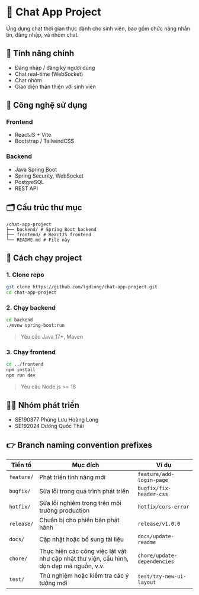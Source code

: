 # 🎯 Chat App Project

Ứng dụng chat thời gian thực dành cho sinh viên, bao gồm chức năng nhắn tin, đăng nhập, và nhóm chat.

## 🧠 Tính năng chính

- Đăng nhập / đăng ký người dùng
- Chat real-time (WebSocket)
- Chat nhóm
- Giao diện thân thiện với sinh viên

## 🔧 Công nghệ sử dụng

### Frontend
- ReactJS + Vite
- Bootstrap / TailwindCSS

### Backend
- Java Spring Boot
- Spring Security, WebSocket
- PostgreSQL
- REST API

## 🗂️ Cấu trúc thư mục

```
/chat-app-project 
├── backend/ # Spring Boot backend 
├── frontend/ # ReactJS frontend 
└── README.md # File này
```

## 🚀 Cách chạy project

### 1. Clone repo

```bash
git clone https://github.com/lgdlong/chat-app-project.git
cd chat-app-project
```

### 2. Chạy backend

```bash
cd backend
./mvnw spring-boot:run
```

> Yêu cầu Java 17+, Maven

### 3. Chạy frontend

```bash
cd ../frontend
npm install
npm run dev
```

> Yêu cầu Node.js >= 18

## 👨‍💻 Nhóm phát triển

- SE190377 Phùng Lưu Hoàng Long
- SE192024 Dương Quốc Thái

## 👉 Branch naming convention prefixes
| Tiền tố     | Mục đích                                                                                  | Ví dụ                                 |
|-------------|---------------------------------------------------------------------------------------------|---------------------------------------|
| `feature/`  | Phát triển tính năng mới                                                                    | `feature/add-login-page`              |
| `bugfix/`   | Sửa lỗi trong quá trình phát triển                                                          | `bugfix/fix-header-css`               |
| `hotfix/`   | Sửa lỗi nghiêm trọng trên môi trường production                                             | `hotfix/cors-error`                   |
| `release/`  | Chuẩn bị cho phiên bản phát hành                                                            | `release/v1.0.0`                      |
| `docs/`     | Cập nhật hoặc bổ sung tài liệu                                                              | `docs/update-readme`                  |
| `chore/`    | Thực hiện các công việc lặt vặt như cập nhật thư viện, cấu hình, dọn dẹp mã nguồn, v.v.     | `chore/update-dependencies`           |
| `test/`     | Thử nghiệm hoặc kiểm tra các ý tưởng mới                                                    | `test/try-new-ui-layout`              |

